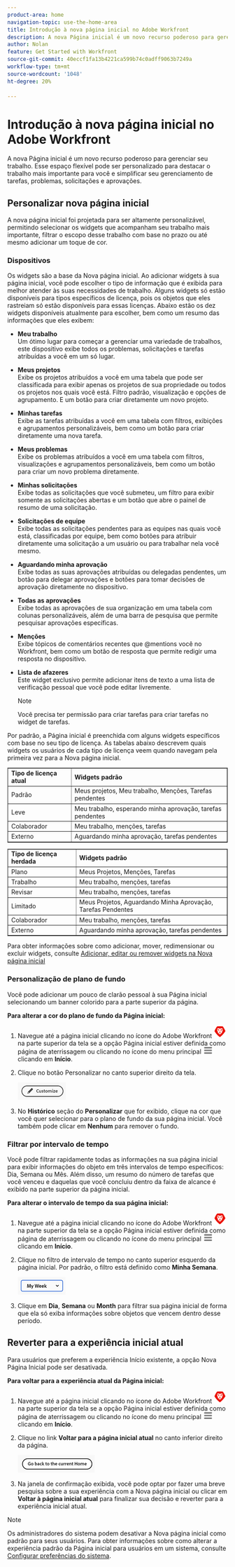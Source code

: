 ```yaml
---
product-area: home
navigation-topic: use-the-home-area
title: Introdução à nova página inicial no Adobe Workfront
description: A nova Página inicial é um novo recurso poderoso para gerenciar seu trabalho.
author: Nolan
feature: Get Started with Workfront
source-git-commit: 40eccf1fa13b4221ca599b74c0adff9063b7249a
workflow-type: tm+mt
source-wordcount: '1048'
ht-degree: 20%

---
```



# Introdução à nova página inicial no Adobe Workfront

A nova Página inicial é um novo recurso poderoso para gerenciar seu trabalho. Esse espaço flexível pode ser personalizado para destacar o trabalho mais importante para você e simplificar seu gerenciamento de tarefas, problemas, solicitações e aprovações.

## Personalizar nova página inicial

A nova página inicial foi projetada para ser altamente personalizável, permitindo selecionar os widgets que acompanham seu trabalho mais importante, filtrar o escopo desse trabalho com base no prazo ou até mesmo adicionar um toque de cor.

### Dispositivos

Os widgets são a base da Nova página inicial. Ao adicionar widgets à sua página inicial, você pode escolher o tipo de informação que é exibida para melhor atender às suas necessidades de trabalho. Alguns widgets só estão disponíveis para tipos específicos de licença, pois os objetos que eles rastreiam só estão disponíveis para essas licenças. Abaixo estão os dez widgets disponíveis atualmente para escolher, bem como um resumo das informações que eles exibem:

* **Meu trabalho**\
    Um ótimo lugar para começar a gerenciar uma variedade de trabalhos, este dispositivo exibe todos os problemas, solicitações e tarefas atribuídas a você em um só lugar.

* **Meus projetos**\
    Exibe os projetos atribuídos a você em uma tabela que pode ser classificada para exibir apenas os projetos de sua propriedade ou todos os projetos nos quais você está. Filtro padrão, visualização e opções de agrupamento. E um botão para criar diretamente um novo projeto.

* **Minhas tarefas**\
    Exibe as tarefas atribuídas a você em uma tabela com filtros, exibições e agrupamentos personalizáveis, bem como um botão para criar diretamente uma nova tarefa.

* **Meus problemas**\
    Exibe os problemas atribuídos a você em uma tabela com filtros, visualizações e agrupamentos personalizáveis, bem como um botão para criar um novo problema diretamente.

* **Minhas solicitações**\
    Exibe todas as solicitações que você submeteu, um filtro para exibir somente as solicitações abertas e um botão que abre o painel de resumo de uma solicitação.

* **Solicitações de equipe**\
    Exibe todas as solicitações pendentes para as equipes nas quais você está, classificadas por equipe, bem como botões para atribuir diretamente uma solicitação a um usuário ou para trabalhar nela você mesmo.

* **Aguardando minha aprovação**\
    Exibe todas as suas aprovações atribuídas ou delegadas pendentes, um botão para delegar aprovações e botões para tomar decisões de aprovação diretamente no dispositivo.

* **Todas as aprovações**\
    Exibe todas as aprovações de sua organização em uma tabela com colunas personalizáveis, além de uma barra de pesquisa que permite pesquisar aprovações específicas.

* **Menções**\
    Exibe tópicos de comentários recentes que @mentions você no Workfront, bem como um botão de resposta que permite redigir uma resposta no dispositivo.

* **Lista de afazeres**\
    Este widget exclusivo permite adicionar itens de texto a uma lista de verificação pessoal que você pode editar livremente.

  >[!NOTE]
  >
  >Você precisa ter permissão para criar tarefas para criar tarefas no widget de tarefas.

Por padrão, a Página inicial é preenchida com alguns widgets específicos com base no seu tipo de licença. As tabelas abaixo descrevem quais widgets os usuários de cada tipo de licença veem quando navegam pela primeira vez para a Nova página inicial.

<table border="1" class="inlineTable">
    <tr>
        <td><b>Tipo de licença atual</b></td>
        <td><b>Widgets padrão</b></td>
    </tr>
    <tr>
        <td>Padrão</td>
        <td>Meus projetos, Meu trabalho, Menções, Tarefas pendentes</td>
    </tr>
    <tr>
        <td>Leve</td>
        <td>Meu trabalho, esperando minha aprovação, tarefas pendentes</td>
    </tr>
    <tr>
        <td>Colaborador</td>
        <td>Meu trabalho, menções, tarefas</td>
    </tr>
    <tr>
        <td>Externo</td>
        <td>Aguardando minha aprovação, tarefas pendentes</td>
    </tr>
</table>

<table border="1" class="inlineTable">
    <tr>
        <td><b>Tipo de licença herdada</b></td>
        <td><b>Widgets padrão</b></td>
    </tr>
    <tr>
        <td>Plano</td>
        <td>Meus Projetos, Menções, Tarefas</td>
    </tr>
    <tr>
        <td>Trabalho</td>
        <td>Meu trabalho, menções, tarefas</td>
    </tr>
    <tr>
        <td>Revisar</td>
        <td>Meu trabalho, menções, tarefas</td>
    </tr>
    <tr>
        <td>Limitado</td>
        <td>Meus Projetos, Aguardando Minha Aprovação, Tarefas Pendentes</td>
    </tr>
    <tr>
        <td>Colaborador</td>
        <td>Meu trabalho, menções, tarefas</td>
    </tr>
    <tr>
        <td>Externo</td>
        <td>Aguardando minha aprovação, tarefas pendentes</td>
    </tr>
</table>

Para obter informações sobre como adicionar, mover, redimensionar ou excluir widgets, consulte [Adicionar, editar ou remover widgets na Nova página inicial](/help/quicksilver/workfront-basics/using-home/new-home/add-edit-remove-widgets-in-new-home.md)

### Personalização de plano de fundo

Você pode adicionar um pouco de clarão pessoal à sua Página inicial selecionando um banner colorido para a parte superior da página.

**Para alterar a cor do plano de fundo da Página inicial:**

1. Navegue até a página inicial clicando no ícone do Adobe Workfront ![Ícone do Adobe Workfront](../new-home/assets/home-icon-30x29.png) na parte superior da tela se a opção Página inicial estiver definida como página de aterrissagem ou clicando no ícone do menu principal ![Ícone do menu principal](../new-home/assets/main-menu-icon-left-nav.png) clicando em **Início**.

1. Clique no botão Personalizar no canto superior direito da tela.

   ![Botão Personalizar](../new-home/assets/customize-button.png)

1. No **Histórico** seção do **Personalizar** que for exibido, clique na cor que você quer selecionar para o plano de fundo da sua página inicial. Você também pode clicar em **Nenhum** para remover o fundo.

### Filtrar por intervalo de tempo

Você pode filtrar rapidamente todas as informações na sua página inicial para exibir informações do objeto em três intervalos de tempo específicos: Dia, Semana ou Mês. Além disso, um resumo do número de tarefas que você venceu e daquelas que você concluiu dentro da faixa de alcance é exibido na parte superior da página inicial.

**Para alterar o intervalo de tempo da sua página inicial:**

1. Navegue até a página inicial clicando no ícone do Adobe Workfront ![Ícone do Adobe Workfront](../new-home/assets/home-icon-30x29.png) na parte superior da tela se a opção Página inicial estiver definida como página de aterrissagem ou clicando no ícone do menu principal ![Ícone do menu principal](../new-home/assets/main-menu-icon-left-nav.png) clicando em **Início**.

1. Clique no filtro de intervalo de tempo no canto superior esquerdo da página inicial. Por padrão, o filtro está definido como **Minha Semana**.

   ![Lista suspensa de filtro de intervalo de tempo](../new-home/assets/time-range-filter-dropdown-home.png)

1. Clique em **Dia**, **Semana** ou **Month** para filtrar sua página inicial de forma que ela só exiba informações sobre objetos que vencem dentro desse período.

## Reverter para a experiência inicial atual

Para usuários que preferem a experiência Início existente, a opção Nova Página Inicial pode ser desativada.


**Para voltar para a experiência atual da Página inicial:**

1. Navegue até a página inicial clicando no ícone do Adobe Workfront ![Ícone do Adobe Workfront](../new-home/assets/home-icon-30x29.png) na parte superior da tela se a opção Página inicial estiver definida como página de aterrissagem ou clicando no ícone do menu principal ![Ícone do menu principal](../new-home/assets/main-menu-icon-left-nav.png) clicando em **Início**.

1. Clique no link **Voltar para a página inicial atual** no canto inferior direito da página.

   ![Voltar ao botão Início atual](../new-home/assets/go-back-to-current-home-button.png)

1. Na janela de confirmação exibida, você pode optar por fazer uma breve pesquisa sobre a sua experiência com a Nova página inicial ou clicar em **Voltar à página inicial atual** para finalizar sua decisão e reverter para a experiência inicial atual.

>[!NOTE]
>
> Os administradores do sistema podem desativar a Nova página inicial como padrão para seus usuários. Para obter informações sobre como alterar a experiência padrão da Página inicial para usuários em um sistema, consulte [Configurar preferências do sistema](/help/quicksilver/administration-and-setup/manage-workfront/security/configure-security-preferences.md).
